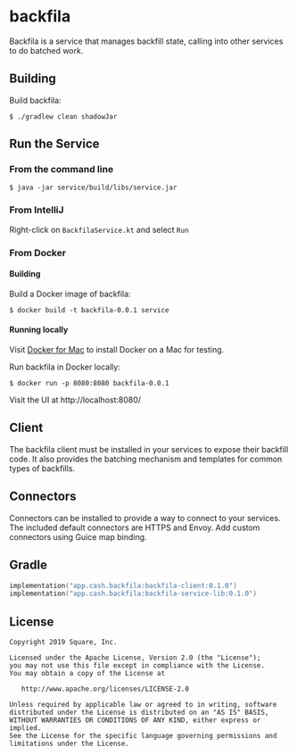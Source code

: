 # backfila

Backfila is a service that manages backfill state, calling into other services to do batched work.

## Building
Build backfila:

```
$ ./gradlew clean shadowJar
```

## Run the Service

### From the command line

```
$ java -jar service/build/libs/service.jar
```

### From IntelliJ
  Right-click on `BackfilaService.kt` and select `Run`

### From Docker

#### Building

Build a Docker image of backfila:

```
$ docker build -t backfila-0.0.1 service
```

#### Running locally

Visit [Docker for Mac](https://docs.docker.com/docker-for-mac/install/) to install Docker on a Mac for testing.

Run backfila in Docker locally:
```
$ docker run -p 8080:8080 backfila-0.0.1
```

Visit the UI at http://localhost:8080/

## Client
The backfila client must be installed in your services to expose their backfill code.
It also provides the batching mechanism and templates for common types of backfills.

## Connectors
Connectors can be installed to provide a way to connect to your services.
The included default connectors are HTTPS and Envoy. Add custom connectors using Guice map binding.

Gradle
--------

```kotlin
implementation("app.cash.backfila:backfila-client:0.1.0")
implementation("app.cash.backfila:backfila-service-lib:0.1.0")
```

License
--------

    Copyright 2019 Square, Inc.

    Licensed under the Apache License, Version 2.0 (the "License");
    you may not use this file except in compliance with the License.
    You may obtain a copy of the License at

       http://www.apache.org/licenses/LICENSE-2.0

    Unless required by applicable law or agreed to in writing, software
    distributed under the License is distributed on an "AS IS" BASIS,
    WITHOUT WARRANTIES OR CONDITIONS OF ANY KIND, either express or implied.
    See the License for the specific language governing permissions and
    limitations under the License.
